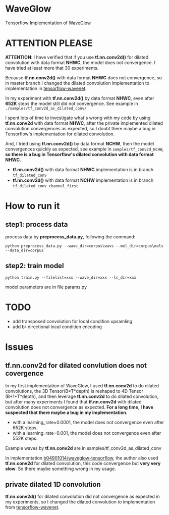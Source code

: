 # WaveGlow
Tensorflow Implementation of [WaveGlow](https://arxiv.org/abs/1811.00002)

# ATTENTION PLEASE
**ATTENTION**: I have verified that if you use **tf.nn.conv2d()** for dilated convolution with data format **NHWC**, the model does not convergence. I have tried at least more that 30 experiments.

Because **tf.nn.conv2d()** with data format **NHWC** does not convergence, so in master branch I changed the dilated convolution implementation to implementation in [tensorflow-wavenet](https://github.com/ibab/tensorflow-wavenet).

In my experiment with **tf.nn.conv2d()** by data format **NHWC**, even after **652K** steps the model still did not convergence. See example in <code>./samples/tf_conv2d_as_dilated_conv/</code>

I spent lots of time to investigate what's wrong with my code by using **tf.nn.conv2d** with data format **NHWC**, after the private implemented dilated convolution convergences as expected, so I doubt there maybe a bug in Tensorflow's implementation for dilated convolution. 

And, I tried using **tf.nn.conv2d()** by data format **NCHW**, then the model convergences quickly as expected, see example in <code>samples/tf_conv2d_NCHW</code>, **so there is a bug in Tensorflow's dilated convolution with data format NHWC**.

* **tf.nn.conv2d()** with data format **NHWC** implementation is in branch <code>tf_dilated_conv</code>
* **tf.nn.conv2d()** with data format **NCHW** implementation is in branch <code>tf_dilated_conv_channel_first</code>

# How to run it
## step1: process data
process data by **preprocess_data.py**, following the command:
```
python preprocess_data.py --wave_dir=corpus\wavs --mel_dir=corpus\mels --data_dir=corpus
```

## step2: train model
```
python train.py --filelist=xxx --wave_dir=xxx --lc_dir=xxx
```

model parameters are in file params.py


# TODO
* add transposed convolution for local condition upsamling
* add bi-directional local condition encoding

# Issues
## tf.nn.conv2d for dilated convlution does not covergence
In my first implementation of WaveGlow, I used **tf.nn.conv2d** to do dilated convolutions, the 3D Tensor(B\*T\*depth) is reshaped to 4D Tensor (B\*1\*T\*depth), and then leverage **tf.nn.conv2d** to do dilated convolution, but after many experiments I found that **tf.nn.conv2d** with dilated convolution does not convergence as expected. **For a long time, I have suspected that there maybe a bug in my implementation.**
* with a learning_rate=0.0001, the model does not convergence even after 652K steps.
* with a learning_rate=0.001, the model does not convergence even after 552K steps.

Example waves by **tf.nn.conv2d** are in samples/tf_conv2d_as_dilated_conv

In implementation [b04901014/waveglow-tensorflow](https://github.com/b04901014/waveglow-tensorflow), the author also used **tf.nn.conv2d** for dilated convolution, this code convergence but **very very slow**. So there maybe something wrong in my usage.

## private dilated 1D convolution 
**tf.nn.conv2d()** for dilated convolution did not convergence as expected in my experiments, so I changed the dilated convolution to implementation from [tensorflow-wavenet](https://github.com/ibab/tensorflow-wavenet).


